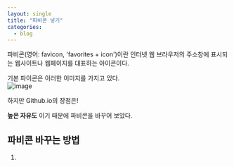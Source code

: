 ```yaml
---
layout: single
title: "파비콘 넣기"
categories:
  - blog
---
```



파비콘(영어: favicon, 'favorites + icon')이란 인터넷 웹 브라우저의 주소창에 표시되는 웹사이트나 웹페이지를 대표하는 아이콘이다. <br>

기본 파이콘은 이러한 이미지를 가지고 있다.<br>
![image](https://user-images.githubusercontent.com/108711033/178106480-d7149f33-bc0c-48f7-a4fb-72e3b8e85347.png)

하지만 Github.io의 장점은!

**높은 자유도** 이기 때문에 파비콘을 바꾸어 보았다.

## 파비콘 바꾸는 방법

1. 


